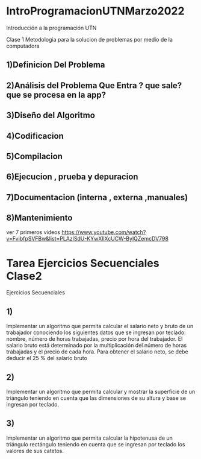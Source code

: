 # IntroProgramacionUTNMarzo2022
Introducción a la programación UTN

Clase 1
	Metodologia para la solucion de problemas por medio de la computadora

## 1)Definicion Del Problema
## 2)Análisis del Problema Que Entra ? que sale? que se procesa en la app?
## 3)Diseño del Algoritmo 
## 4)Codificacion
## 5)Compilacion
## 6)Ejecucion , prueba y depuracion
## 7)Documentacion (interna , externa  ,manuales)
## 8)Mantenimiento 

ver 7 primeros videos https://www.youtube.com/watch?v=FvibfpSVFBw&list=PLAzlSdU-KYwXllXcUCW-BylQZemcDV798

# Tarea Ejercicios Secuenciales Clase2 
Ejercicios Secuenciales 

## 1)
Implementar un algoritmo que permita calcular el salario neto y bruto 
de un trabajador conociendo los siguientes datos que se ingresan por 
teclado: nombre, número de horas trabajadas, precio por hora del 
trabajador. El salario bruto está determinado por la multiplicación del 
número de horas trabajadas y el precio de cada hora. Para obtener el 
salario neto, se debe deducir el 25 % del salario bruto

## 2) 
Implementar un algoritmo que permita calcular y mostrar la superficie 
de un triángulo teniendo en cuenta que las dimensiones de su altura y base 
se ingresan por teclado.

## 3)
Implementar un algoritmo que permita calcular la hipotenusa de un 
triángulo rectángulo teniendo en cuenta que se ingresan por teclado los 
valores de sus catetos.
